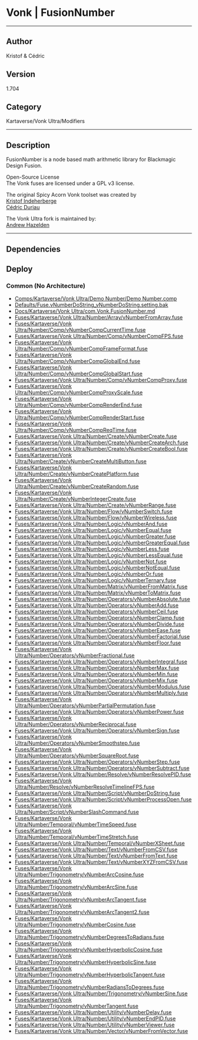 # Vonk | FusionNumber
___

## Author
Kristof & Cédric

## Version
1.704

## Category
Kartaverse/Vonk Ultra/Modifiers

___

## Description
<p>FusionNumber is a node based math arithmetic library for Blackmagic Design Fusion.</p>

<p>Open-Source License<br>
The Vonk fuses are licensed under a GPL v3 license.</p>

<p>The original Spicy Acorn Vonk toolset was created by<br>
<a href="mailto:xmnr0x23@gmail.com">Kristof Indeherberge</a><br>
<a href="mailto:duriau.cedric@live.be">Cédric Duriau</a></p>

<p>The Vonk Ultra fork is maintained by:<br>
<a href="mailto:andrew@andrewhazelden.com">Andrew Hazelden</a></p>


___

## Dependencies

## Deploy

### Common (No Architecture)

<ul>
<li><a href="https://gitlab.com/WeSuckLess/Reactor/-/blob/master/Atoms/com.Vonk.FusionNumber/Comps/Kartaverse/Vonk Ultra/Demo Number/Demo Number.comp?ref_type=heads">Comps/Kartaverse/Vonk Ultra/Demo Number/Demo Number.comp</a></li>
<li><a href="https://gitlab.com/WeSuckLess/Reactor/-/blob/master/Atoms/com.Vonk.FusionNumber/Defaults/Fuse.vNumberDoString_vNumberDoString.setting.bak?ref_type=heads">Defaults/Fuse.vNumberDoString_vNumberDoString.setting.bak</a></li>
<li><a href="https://gitlab.com/WeSuckLess/Reactor/-/blob/master/Atoms/com.Vonk.FusionNumber/Docs/Kartaverse/Vonk Ultra/com.Vonk.FusionNumber.md?ref_type=heads">Docs/Kartaverse/Vonk Ultra/com.Vonk.FusionNumber.md</a></li>
<li><a href="https://gitlab.com/WeSuckLess/Reactor/-/blob/master/Atoms/com.Vonk.FusionNumber/Fuses/Kartaverse/Vonk Ultra/Number/Array/vNumberFromArray.fuse?ref_type=heads">Fuses/Kartaverse/Vonk Ultra/Number/Array/vNumberFromArray.fuse</a></li>
<li><a href="https://gitlab.com/WeSuckLess/Reactor/-/blob/master/Atoms/com.Vonk.FusionNumber/Fuses/Kartaverse/Vonk Ultra/Number/Comp/vNumberCompCurrentTime.fuse?ref_type=heads">Fuses/Kartaverse/Vonk Ultra/Number/Comp/vNumberCompCurrentTime.fuse</a></li>
<li><a href="https://gitlab.com/WeSuckLess/Reactor/-/blob/master/Atoms/com.Vonk.FusionNumber/Fuses/Kartaverse/Vonk Ultra/Number/Comp/vNumberCompFPS.fuse?ref_type=heads">Fuses/Kartaverse/Vonk Ultra/Number/Comp/vNumberCompFPS.fuse</a></li>
<li><a href="https://gitlab.com/WeSuckLess/Reactor/-/blob/master/Atoms/com.Vonk.FusionNumber/Fuses/Kartaverse/Vonk Ultra/Number/Comp/vNumberCompFrameFormat.fuse?ref_type=heads">Fuses/Kartaverse/Vonk Ultra/Number/Comp/vNumberCompFrameFormat.fuse</a></li>
<li><a href="https://gitlab.com/WeSuckLess/Reactor/-/blob/master/Atoms/com.Vonk.FusionNumber/Fuses/Kartaverse/Vonk Ultra/Number/Comp/vNumberCompGlobalEnd.fuse?ref_type=heads">Fuses/Kartaverse/Vonk Ultra/Number/Comp/vNumberCompGlobalEnd.fuse</a></li>
<li><a href="https://gitlab.com/WeSuckLess/Reactor/-/blob/master/Atoms/com.Vonk.FusionNumber/Fuses/Kartaverse/Vonk Ultra/Number/Comp/vNumberCompGlobalStart.fuse?ref_type=heads">Fuses/Kartaverse/Vonk Ultra/Number/Comp/vNumberCompGlobalStart.fuse</a></li>
<li><a href="https://gitlab.com/WeSuckLess/Reactor/-/blob/master/Atoms/com.Vonk.FusionNumber/Fuses/Kartaverse/Vonk Ultra/Number/Comp/vNumberCompProxy.fuse?ref_type=heads">Fuses/Kartaverse/Vonk Ultra/Number/Comp/vNumberCompProxy.fuse</a></li>
<li><a href="https://gitlab.com/WeSuckLess/Reactor/-/blob/master/Atoms/com.Vonk.FusionNumber/Fuses/Kartaverse/Vonk Ultra/Number/Comp/vNumberCompProxyScale.fuse?ref_type=heads">Fuses/Kartaverse/Vonk Ultra/Number/Comp/vNumberCompProxyScale.fuse</a></li>
<li><a href="https://gitlab.com/WeSuckLess/Reactor/-/blob/master/Atoms/com.Vonk.FusionNumber/Fuses/Kartaverse/Vonk Ultra/Number/Comp/vNumberCompRenderEnd.fuse?ref_type=heads">Fuses/Kartaverse/Vonk Ultra/Number/Comp/vNumberCompRenderEnd.fuse</a></li>
<li><a href="https://gitlab.com/WeSuckLess/Reactor/-/blob/master/Atoms/com.Vonk.FusionNumber/Fuses/Kartaverse/Vonk Ultra/Number/Comp/vNumberCompRenderStart.fuse?ref_type=heads">Fuses/Kartaverse/Vonk Ultra/Number/Comp/vNumberCompRenderStart.fuse</a></li>
<li><a href="https://gitlab.com/WeSuckLess/Reactor/-/blob/master/Atoms/com.Vonk.FusionNumber/Fuses/Kartaverse/Vonk Ultra/Number/Comp/vNumberCompReqTime.fuse?ref_type=heads">Fuses/Kartaverse/Vonk Ultra/Number/Comp/vNumberCompReqTime.fuse</a></li>
<li><a href="https://gitlab.com/WeSuckLess/Reactor/-/blob/master/Atoms/com.Vonk.FusionNumber/Fuses/Kartaverse/Vonk Ultra/Number/Create/vNumberCreate.fuse?ref_type=heads">Fuses/Kartaverse/Vonk Ultra/Number/Create/vNumberCreate.fuse</a></li>
<li><a href="https://gitlab.com/WeSuckLess/Reactor/-/blob/master/Atoms/com.Vonk.FusionNumber/Fuses/Kartaverse/Vonk Ultra/Number/Create/vNumberCreateArch.fuse?ref_type=heads">Fuses/Kartaverse/Vonk Ultra/Number/Create/vNumberCreateArch.fuse</a></li>
<li><a href="https://gitlab.com/WeSuckLess/Reactor/-/blob/master/Atoms/com.Vonk.FusionNumber/Fuses/Kartaverse/Vonk Ultra/Number/Create/vNumberCreateBool.fuse?ref_type=heads">Fuses/Kartaverse/Vonk Ultra/Number/Create/vNumberCreateBool.fuse</a></li>
<li><a href="https://gitlab.com/WeSuckLess/Reactor/-/blob/master/Atoms/com.Vonk.FusionNumber/Fuses/Kartaverse/Vonk Ultra/Number/Create/vNumberCreateMultiButton.fuse?ref_type=heads">Fuses/Kartaverse/Vonk Ultra/Number/Create/vNumberCreateMultiButton.fuse</a></li>
<li><a href="https://gitlab.com/WeSuckLess/Reactor/-/blob/master/Atoms/com.Vonk.FusionNumber/Fuses/Kartaverse/Vonk Ultra/Number/Create/vNumberCreatePlatform.fuse?ref_type=heads">Fuses/Kartaverse/Vonk Ultra/Number/Create/vNumberCreatePlatform.fuse</a></li>
<li><a href="https://gitlab.com/WeSuckLess/Reactor/-/blob/master/Atoms/com.Vonk.FusionNumber/Fuses/Kartaverse/Vonk Ultra/Number/Create/vNumberCreateRandom.fuse?ref_type=heads">Fuses/Kartaverse/Vonk Ultra/Number/Create/vNumberCreateRandom.fuse</a></li>
<li><a href="https://gitlab.com/WeSuckLess/Reactor/-/blob/master/Atoms/com.Vonk.FusionNumber/Fuses/Kartaverse/Vonk Ultra/Number/Create/vNumberIntegerCreate.fuse?ref_type=heads">Fuses/Kartaverse/Vonk Ultra/Number/Create/vNumberIntegerCreate.fuse</a></li>
<li><a href="https://gitlab.com/WeSuckLess/Reactor/-/blob/master/Atoms/com.Vonk.FusionNumber/Fuses/Kartaverse/Vonk Ultra/Number/Create/vNumberRange.fuse?ref_type=heads">Fuses/Kartaverse/Vonk Ultra/Number/Create/vNumberRange.fuse</a></li>
<li><a href="https://gitlab.com/WeSuckLess/Reactor/-/blob/master/Atoms/com.Vonk.FusionNumber/Fuses/Kartaverse/Vonk Ultra/Number/Flow/vNumberSwitch.fuse?ref_type=heads">Fuses/Kartaverse/Vonk Ultra/Number/Flow/vNumberSwitch.fuse</a></li>
<li><a href="https://gitlab.com/WeSuckLess/Reactor/-/blob/master/Atoms/com.Vonk.FusionNumber/Fuses/Kartaverse/Vonk Ultra/Number/Flow/vNumberWireless.fuse?ref_type=heads">Fuses/Kartaverse/Vonk Ultra/Number/Flow/vNumberWireless.fuse</a></li>
<li><a href="https://gitlab.com/WeSuckLess/Reactor/-/blob/master/Atoms/com.Vonk.FusionNumber/Fuses/Kartaverse/Vonk Ultra/Number/Logic/vNumberAnd.fuse?ref_type=heads">Fuses/Kartaverse/Vonk Ultra/Number/Logic/vNumberAnd.fuse</a></li>
<li><a href="https://gitlab.com/WeSuckLess/Reactor/-/blob/master/Atoms/com.Vonk.FusionNumber/Fuses/Kartaverse/Vonk Ultra/Number/Logic/vNumberEqual.fuse?ref_type=heads">Fuses/Kartaverse/Vonk Ultra/Number/Logic/vNumberEqual.fuse</a></li>
<li><a href="https://gitlab.com/WeSuckLess/Reactor/-/blob/master/Atoms/com.Vonk.FusionNumber/Fuses/Kartaverse/Vonk Ultra/Number/Logic/vNumberGreater.fuse?ref_type=heads">Fuses/Kartaverse/Vonk Ultra/Number/Logic/vNumberGreater.fuse</a></li>
<li><a href="https://gitlab.com/WeSuckLess/Reactor/-/blob/master/Atoms/com.Vonk.FusionNumber/Fuses/Kartaverse/Vonk Ultra/Number/Logic/vNumberGreaterEqual.fuse?ref_type=heads">Fuses/Kartaverse/Vonk Ultra/Number/Logic/vNumberGreaterEqual.fuse</a></li>
<li><a href="https://gitlab.com/WeSuckLess/Reactor/-/blob/master/Atoms/com.Vonk.FusionNumber/Fuses/Kartaverse/Vonk Ultra/Number/Logic/vNumberLess.fuse?ref_type=heads">Fuses/Kartaverse/Vonk Ultra/Number/Logic/vNumberLess.fuse</a></li>
<li><a href="https://gitlab.com/WeSuckLess/Reactor/-/blob/master/Atoms/com.Vonk.FusionNumber/Fuses/Kartaverse/Vonk Ultra/Number/Logic/vNumberLessEqual.fuse?ref_type=heads">Fuses/Kartaverse/Vonk Ultra/Number/Logic/vNumberLessEqual.fuse</a></li>
<li><a href="https://gitlab.com/WeSuckLess/Reactor/-/blob/master/Atoms/com.Vonk.FusionNumber/Fuses/Kartaverse/Vonk Ultra/Number/Logic/vNumberNot.fuse?ref_type=heads">Fuses/Kartaverse/Vonk Ultra/Number/Logic/vNumberNot.fuse</a></li>
<li><a href="https://gitlab.com/WeSuckLess/Reactor/-/blob/master/Atoms/com.Vonk.FusionNumber/Fuses/Kartaverse/Vonk Ultra/Number/Logic/vNumberNotEqual.fuse?ref_type=heads">Fuses/Kartaverse/Vonk Ultra/Number/Logic/vNumberNotEqual.fuse</a></li>
<li><a href="https://gitlab.com/WeSuckLess/Reactor/-/blob/master/Atoms/com.Vonk.FusionNumber/Fuses/Kartaverse/Vonk Ultra/Number/Logic/vNumberOr.fuse?ref_type=heads">Fuses/Kartaverse/Vonk Ultra/Number/Logic/vNumberOr.fuse</a></li>
<li><a href="https://gitlab.com/WeSuckLess/Reactor/-/blob/master/Atoms/com.Vonk.FusionNumber/Fuses/Kartaverse/Vonk Ultra/Number/Logic/vNumberTernary.fuse?ref_type=heads">Fuses/Kartaverse/Vonk Ultra/Number/Logic/vNumberTernary.fuse</a></li>
<li><a href="https://gitlab.com/WeSuckLess/Reactor/-/blob/master/Atoms/com.Vonk.FusionNumber/Fuses/Kartaverse/Vonk Ultra/Number/Matrix/vNumberFromMatrix.fuse?ref_type=heads">Fuses/Kartaverse/Vonk Ultra/Number/Matrix/vNumberFromMatrix.fuse</a></li>
<li><a href="https://gitlab.com/WeSuckLess/Reactor/-/blob/master/Atoms/com.Vonk.FusionNumber/Fuses/Kartaverse/Vonk Ultra/Number/Matrix/vNumberToMatrix.fuse?ref_type=heads">Fuses/Kartaverse/Vonk Ultra/Number/Matrix/vNumberToMatrix.fuse</a></li>
<li><a href="https://gitlab.com/WeSuckLess/Reactor/-/blob/master/Atoms/com.Vonk.FusionNumber/Fuses/Kartaverse/Vonk Ultra/Number/Operators/vNumberAbsolute.fuse?ref_type=heads">Fuses/Kartaverse/Vonk Ultra/Number/Operators/vNumberAbsolute.fuse</a></li>
<li><a href="https://gitlab.com/WeSuckLess/Reactor/-/blob/master/Atoms/com.Vonk.FusionNumber/Fuses/Kartaverse/Vonk Ultra/Number/Operators/vNumberAdd.fuse?ref_type=heads">Fuses/Kartaverse/Vonk Ultra/Number/Operators/vNumberAdd.fuse</a></li>
<li><a href="https://gitlab.com/WeSuckLess/Reactor/-/blob/master/Atoms/com.Vonk.FusionNumber/Fuses/Kartaverse/Vonk Ultra/Number/Operators/vNumberCeil.fuse?ref_type=heads">Fuses/Kartaverse/Vonk Ultra/Number/Operators/vNumberCeil.fuse</a></li>
<li><a href="https://gitlab.com/WeSuckLess/Reactor/-/blob/master/Atoms/com.Vonk.FusionNumber/Fuses/Kartaverse/Vonk Ultra/Number/Operators/vNumberClamp.fuse?ref_type=heads">Fuses/Kartaverse/Vonk Ultra/Number/Operators/vNumberClamp.fuse</a></li>
<li><a href="https://gitlab.com/WeSuckLess/Reactor/-/blob/master/Atoms/com.Vonk.FusionNumber/Fuses/Kartaverse/Vonk Ultra/Number/Operators/vNumberDivide.fuse?ref_type=heads">Fuses/Kartaverse/Vonk Ultra/Number/Operators/vNumberDivide.fuse</a></li>
<li><a href="https://gitlab.com/WeSuckLess/Reactor/-/blob/master/Atoms/com.Vonk.FusionNumber/Fuses/Kartaverse/Vonk Ultra/Number/Operators/vNumberEase.fuse?ref_type=heads">Fuses/Kartaverse/Vonk Ultra/Number/Operators/vNumberEase.fuse</a></li>
<li><a href="https://gitlab.com/WeSuckLess/Reactor/-/blob/master/Atoms/com.Vonk.FusionNumber/Fuses/Kartaverse/Vonk Ultra/Number/Operators/vNumberFactorial.fuse?ref_type=heads">Fuses/Kartaverse/Vonk Ultra/Number/Operators/vNumberFactorial.fuse</a></li>
<li><a href="https://gitlab.com/WeSuckLess/Reactor/-/blob/master/Atoms/com.Vonk.FusionNumber/Fuses/Kartaverse/Vonk Ultra/Number/Operators/vNumberFloor.fuse?ref_type=heads">Fuses/Kartaverse/Vonk Ultra/Number/Operators/vNumberFloor.fuse</a></li>
<li><a href="https://gitlab.com/WeSuckLess/Reactor/-/blob/master/Atoms/com.Vonk.FusionNumber/Fuses/Kartaverse/Vonk Ultra/Number/Operators/vNumberFractional.fuse?ref_type=heads">Fuses/Kartaverse/Vonk Ultra/Number/Operators/vNumberFractional.fuse</a></li>
<li><a href="https://gitlab.com/WeSuckLess/Reactor/-/blob/master/Atoms/com.Vonk.FusionNumber/Fuses/Kartaverse/Vonk Ultra/Number/Operators/vNumberIntegral.fuse?ref_type=heads">Fuses/Kartaverse/Vonk Ultra/Number/Operators/vNumberIntegral.fuse</a></li>
<li><a href="https://gitlab.com/WeSuckLess/Reactor/-/blob/master/Atoms/com.Vonk.FusionNumber/Fuses/Kartaverse/Vonk Ultra/Number/Operators/vNumberMax.fuse?ref_type=heads">Fuses/Kartaverse/Vonk Ultra/Number/Operators/vNumberMax.fuse</a></li>
<li><a href="https://gitlab.com/WeSuckLess/Reactor/-/blob/master/Atoms/com.Vonk.FusionNumber/Fuses/Kartaverse/Vonk Ultra/Number/Operators/vNumberMin.fuse?ref_type=heads">Fuses/Kartaverse/Vonk Ultra/Number/Operators/vNumberMin.fuse</a></li>
<li><a href="https://gitlab.com/WeSuckLess/Reactor/-/blob/master/Atoms/com.Vonk.FusionNumber/Fuses/Kartaverse/Vonk Ultra/Number/Operators/vNumberMix.fuse?ref_type=heads">Fuses/Kartaverse/Vonk Ultra/Number/Operators/vNumberMix.fuse</a></li>
<li><a href="https://gitlab.com/WeSuckLess/Reactor/-/blob/master/Atoms/com.Vonk.FusionNumber/Fuses/Kartaverse/Vonk Ultra/Number/Operators/vNumberModulus.fuse?ref_type=heads">Fuses/Kartaverse/Vonk Ultra/Number/Operators/vNumberModulus.fuse</a></li>
<li><a href="https://gitlab.com/WeSuckLess/Reactor/-/blob/master/Atoms/com.Vonk.FusionNumber/Fuses/Kartaverse/Vonk Ultra/Number/Operators/vNumberMultiply.fuse?ref_type=heads">Fuses/Kartaverse/Vonk Ultra/Number/Operators/vNumberMultiply.fuse</a></li>
<li><a href="https://gitlab.com/WeSuckLess/Reactor/-/blob/master/Atoms/com.Vonk.FusionNumber/Fuses/Kartaverse/Vonk Ultra/Number/Operators/vNumberPartialPermutation.fuse?ref_type=heads">Fuses/Kartaverse/Vonk Ultra/Number/Operators/vNumberPartialPermutation.fuse</a></li>
<li><a href="https://gitlab.com/WeSuckLess/Reactor/-/blob/master/Atoms/com.Vonk.FusionNumber/Fuses/Kartaverse/Vonk Ultra/Number/Operators/vNumberPower.fuse?ref_type=heads">Fuses/Kartaverse/Vonk Ultra/Number/Operators/vNumberPower.fuse</a></li>
<li><a href="https://gitlab.com/WeSuckLess/Reactor/-/blob/master/Atoms/com.Vonk.FusionNumber/Fuses/Kartaverse/Vonk Ultra/Number/Operators/vNumberReciprocal.fuse?ref_type=heads">Fuses/Kartaverse/Vonk Ultra/Number/Operators/vNumberReciprocal.fuse</a></li>
<li><a href="https://gitlab.com/WeSuckLess/Reactor/-/blob/master/Atoms/com.Vonk.FusionNumber/Fuses/Kartaverse/Vonk Ultra/Number/Operators/vNumberSign.fuse?ref_type=heads">Fuses/Kartaverse/Vonk Ultra/Number/Operators/vNumberSign.fuse</a></li>
<li><a href="https://gitlab.com/WeSuckLess/Reactor/-/blob/master/Atoms/com.Vonk.FusionNumber/Fuses/Kartaverse/Vonk Ultra/Number/Operators/vNumberSmoothstep.fuse?ref_type=heads">Fuses/Kartaverse/Vonk Ultra/Number/Operators/vNumberSmoothstep.fuse</a></li>
<li><a href="https://gitlab.com/WeSuckLess/Reactor/-/blob/master/Atoms/com.Vonk.FusionNumber/Fuses/Kartaverse/Vonk Ultra/Number/Operators/vNumberSquareRoot.fuse?ref_type=heads">Fuses/Kartaverse/Vonk Ultra/Number/Operators/vNumberSquareRoot.fuse</a></li>
<li><a href="https://gitlab.com/WeSuckLess/Reactor/-/blob/master/Atoms/com.Vonk.FusionNumber/Fuses/Kartaverse/Vonk Ultra/Number/Operators/vNumberStep.fuse?ref_type=heads">Fuses/Kartaverse/Vonk Ultra/Number/Operators/vNumberStep.fuse</a></li>
<li><a href="https://gitlab.com/WeSuckLess/Reactor/-/blob/master/Atoms/com.Vonk.FusionNumber/Fuses/Kartaverse/Vonk Ultra/Number/Operators/vNumberSubtract.fuse?ref_type=heads">Fuses/Kartaverse/Vonk Ultra/Number/Operators/vNumberSubtract.fuse</a></li>
<li><a href="https://gitlab.com/WeSuckLess/Reactor/-/blob/master/Atoms/com.Vonk.FusionNumber/Fuses/Kartaverse/Vonk Ultra/Number/Resolve/vNumberResolvePID.fuse?ref_type=heads">Fuses/Kartaverse/Vonk Ultra/Number/Resolve/vNumberResolvePID.fuse</a></li>
<li><a href="https://gitlab.com/WeSuckLess/Reactor/-/blob/master/Atoms/com.Vonk.FusionNumber/Fuses/Kartaverse/Vonk Ultra/Number/Resolve/vNumberResolveTimelineFPS.fuse?ref_type=heads">Fuses/Kartaverse/Vonk Ultra/Number/Resolve/vNumberResolveTimelineFPS.fuse</a></li>
<li><a href="https://gitlab.com/WeSuckLess/Reactor/-/blob/master/Atoms/com.Vonk.FusionNumber/Fuses/Kartaverse/Vonk Ultra/Number/Script/vNumberDoString.fuse?ref_type=heads">Fuses/Kartaverse/Vonk Ultra/Number/Script/vNumberDoString.fuse</a></li>
<li><a href="https://gitlab.com/WeSuckLess/Reactor/-/blob/master/Atoms/com.Vonk.FusionNumber/Fuses/Kartaverse/Vonk Ultra/Number/Script/vNumberProcessOpen.fuse?ref_type=heads">Fuses/Kartaverse/Vonk Ultra/Number/Script/vNumberProcessOpen.fuse</a></li>
<li><a href="https://gitlab.com/WeSuckLess/Reactor/-/blob/master/Atoms/com.Vonk.FusionNumber/Fuses/Kartaverse/Vonk Ultra/Number/Script/vNumberSlashCommand.fuse?ref_type=heads">Fuses/Kartaverse/Vonk Ultra/Number/Script/vNumberSlashCommand.fuse</a></li>
<li><a href="https://gitlab.com/WeSuckLess/Reactor/-/blob/master/Atoms/com.Vonk.FusionNumber/Fuses/Kartaverse/Vonk Ultra/Number/Temporal/vNumberTimeSpeed.fuse?ref_type=heads">Fuses/Kartaverse/Vonk Ultra/Number/Temporal/vNumberTimeSpeed.fuse</a></li>
<li><a href="https://gitlab.com/WeSuckLess/Reactor/-/blob/master/Atoms/com.Vonk.FusionNumber/Fuses/Kartaverse/Vonk Ultra/Number/Temporal/vNumberTimeStretch.fuse?ref_type=heads">Fuses/Kartaverse/Vonk Ultra/Number/Temporal/vNumberTimeStretch.fuse</a></li>
<li><a href="https://gitlab.com/WeSuckLess/Reactor/-/blob/master/Atoms/com.Vonk.FusionNumber/Fuses/Kartaverse/Vonk Ultra/Number/Temporal/vNumberXSheet.fuse?ref_type=heads">Fuses/Kartaverse/Vonk Ultra/Number/Temporal/vNumberXSheet.fuse</a></li>
<li><a href="https://gitlab.com/WeSuckLess/Reactor/-/blob/master/Atoms/com.Vonk.FusionNumber/Fuses/Kartaverse/Vonk Ultra/Number/Text/vNumberFromCSV.fuse?ref_type=heads">Fuses/Kartaverse/Vonk Ultra/Number/Text/vNumberFromCSV.fuse</a></li>
<li><a href="https://gitlab.com/WeSuckLess/Reactor/-/blob/master/Atoms/com.Vonk.FusionNumber/Fuses/Kartaverse/Vonk Ultra/Number/Text/vNumberFromText.fuse?ref_type=heads">Fuses/Kartaverse/Vonk Ultra/Number/Text/vNumberFromText.fuse</a></li>
<li><a href="https://gitlab.com/WeSuckLess/Reactor/-/blob/master/Atoms/com.Vonk.FusionNumber/Fuses/Kartaverse/Vonk Ultra/Number/Text/vNumberXYZFromCSV.fuse?ref_type=heads">Fuses/Kartaverse/Vonk Ultra/Number/Text/vNumberXYZFromCSV.fuse</a></li>
<li><a href="https://gitlab.com/WeSuckLess/Reactor/-/blob/master/Atoms/com.Vonk.FusionNumber/Fuses/Kartaverse/Vonk Ultra/Number/Trigonometry/vNumberArcCosine.fuse?ref_type=heads">Fuses/Kartaverse/Vonk Ultra/Number/Trigonometry/vNumberArcCosine.fuse</a></li>
<li><a href="https://gitlab.com/WeSuckLess/Reactor/-/blob/master/Atoms/com.Vonk.FusionNumber/Fuses/Kartaverse/Vonk Ultra/Number/Trigonometry/vNumberArcSine.fuse?ref_type=heads">Fuses/Kartaverse/Vonk Ultra/Number/Trigonometry/vNumberArcSine.fuse</a></li>
<li><a href="https://gitlab.com/WeSuckLess/Reactor/-/blob/master/Atoms/com.Vonk.FusionNumber/Fuses/Kartaverse/Vonk Ultra/Number/Trigonometry/vNumberArcTangent.fuse?ref_type=heads">Fuses/Kartaverse/Vonk Ultra/Number/Trigonometry/vNumberArcTangent.fuse</a></li>
<li><a href="https://gitlab.com/WeSuckLess/Reactor/-/blob/master/Atoms/com.Vonk.FusionNumber/Fuses/Kartaverse/Vonk Ultra/Number/Trigonometry/vNumberArcTangent2.fuse?ref_type=heads">Fuses/Kartaverse/Vonk Ultra/Number/Trigonometry/vNumberArcTangent2.fuse</a></li>
<li><a href="https://gitlab.com/WeSuckLess/Reactor/-/blob/master/Atoms/com.Vonk.FusionNumber/Fuses/Kartaverse/Vonk Ultra/Number/Trigonometry/vNumberCosine.fuse?ref_type=heads">Fuses/Kartaverse/Vonk Ultra/Number/Trigonometry/vNumberCosine.fuse</a></li>
<li><a href="https://gitlab.com/WeSuckLess/Reactor/-/blob/master/Atoms/com.Vonk.FusionNumber/Fuses/Kartaverse/Vonk Ultra/Number/Trigonometry/vNumberDegreesToRadians.fuse?ref_type=heads">Fuses/Kartaverse/Vonk Ultra/Number/Trigonometry/vNumberDegreesToRadians.fuse</a></li>
<li><a href="https://gitlab.com/WeSuckLess/Reactor/-/blob/master/Atoms/com.Vonk.FusionNumber/Fuses/Kartaverse/Vonk Ultra/Number/Trigonometry/vNumberHyperbolicCosine.fuse?ref_type=heads">Fuses/Kartaverse/Vonk Ultra/Number/Trigonometry/vNumberHyperbolicCosine.fuse</a></li>
<li><a href="https://gitlab.com/WeSuckLess/Reactor/-/blob/master/Atoms/com.Vonk.FusionNumber/Fuses/Kartaverse/Vonk Ultra/Number/Trigonometry/vNumberHyperbolicSine.fuse?ref_type=heads">Fuses/Kartaverse/Vonk Ultra/Number/Trigonometry/vNumberHyperbolicSine.fuse</a></li>
<li><a href="https://gitlab.com/WeSuckLess/Reactor/-/blob/master/Atoms/com.Vonk.FusionNumber/Fuses/Kartaverse/Vonk Ultra/Number/Trigonometry/vNumberHyperbolicTangent.fuse?ref_type=heads">Fuses/Kartaverse/Vonk Ultra/Number/Trigonometry/vNumberHyperbolicTangent.fuse</a></li>
<li><a href="https://gitlab.com/WeSuckLess/Reactor/-/blob/master/Atoms/com.Vonk.FusionNumber/Fuses/Kartaverse/Vonk Ultra/Number/Trigonometry/vNumberRadiansToDegrees.fuse?ref_type=heads">Fuses/Kartaverse/Vonk Ultra/Number/Trigonometry/vNumberRadiansToDegrees.fuse</a></li>
<li><a href="https://gitlab.com/WeSuckLess/Reactor/-/blob/master/Atoms/com.Vonk.FusionNumber/Fuses/Kartaverse/Vonk Ultra/Number/Trigonometry/vNumberSine.fuse?ref_type=heads">Fuses/Kartaverse/Vonk Ultra/Number/Trigonometry/vNumberSine.fuse</a></li>
<li><a href="https://gitlab.com/WeSuckLess/Reactor/-/blob/master/Atoms/com.Vonk.FusionNumber/Fuses/Kartaverse/Vonk Ultra/Number/Trigonometry/vNumberTangent.fuse?ref_type=heads">Fuses/Kartaverse/Vonk Ultra/Number/Trigonometry/vNumberTangent.fuse</a></li>
<li><a href="https://gitlab.com/WeSuckLess/Reactor/-/blob/master/Atoms/com.Vonk.FusionNumber/Fuses/Kartaverse/Vonk Ultra/Number/Utility/vNumberDelay.fuse?ref_type=heads">Fuses/Kartaverse/Vonk Ultra/Number/Utility/vNumberDelay.fuse</a></li>
<li><a href="https://gitlab.com/WeSuckLess/Reactor/-/blob/master/Atoms/com.Vonk.FusionNumber/Fuses/Kartaverse/Vonk Ultra/Number/Utility/vNumberEndPID.fuse?ref_type=heads">Fuses/Kartaverse/Vonk Ultra/Number/Utility/vNumberEndPID.fuse</a></li>
<li><a href="https://gitlab.com/WeSuckLess/Reactor/-/blob/master/Atoms/com.Vonk.FusionNumber/Fuses/Kartaverse/Vonk Ultra/Number/Utility/vNumberViewer.fuse?ref_type=heads">Fuses/Kartaverse/Vonk Ultra/Number/Utility/vNumberViewer.fuse</a></li>
<li><a href="https://gitlab.com/WeSuckLess/Reactor/-/blob/master/Atoms/com.Vonk.FusionNumber/Fuses/Kartaverse/Vonk Ultra/Number/Vector/vNumberFromVector.fuse?ref_type=heads">Fuses/Kartaverse/Vonk Ultra/Number/Vector/vNumberFromVector.fuse</a></li>
</ul>
